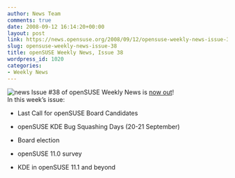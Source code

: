 ```yaml
---
author: News Team
comments: true
date: 2008-09-12 16:14:20+00:00
layout: post
link: https://news.opensuse.org/2008/09/12/opensuse-weekly-news-issue-38/
slug: opensuse-weekly-news-issue-38
title: openSUSE Weekly News, Issue 38
wordpress_id: 1020
categories:
- Weekly News
---
```


![news](//news.opensuse.org/wp-content/uploads/2007/11/knewsticker.png) Issue #38 of openSUSE Weekly News is [now out](//en.opensuse.org/OpenSUSE_Weekly_News/38)!  
In this week’s issue:




  * Last Call for openSUSE Board Candidates


  * openSUSE KDE Bug Squashing Days (20-21 September)


  * Board election


  * openSUSE 11.0 survey


  * KDE in openSUSE 11.1 and beyond

